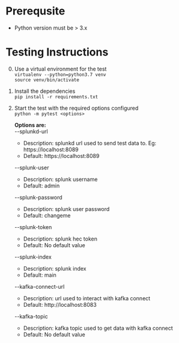 
# Prerequsite
* Python version must be > 3.x

# Testing Instructions
0. Use a virtual environment for the test  
    `virtualenv --python=python3.7 venv`  
    `source venv/bin/activate`
1. Install the dependencies  
    `pip install -r requirements.txt`  
2. Start the test with the required options configured  
    `python -m pytest <options>`  

    **Options are:**  
    --splunkd-url
    * Description: splunkd url used to send test data to. Eg: https://localhost:8089  
    * Default: https://localhost:8089

    --splunk-user
    * Description: splunk username  
    * Default: admin

    --splunk-password
    * Description: splunk user password  
    * Default: changeme

    --splunk-token
    * Description: splunk hec token  
    * Default: No default value

    --splunk-index
    * Description: splunk index   
    * Default: main
    
    --kafka-connect-url
    * Description: url used to interact with kafka connect  
    * Default: http://localhost:8083
    
    --kafka-topic
    * Description: kafka topic used to get data with kafka connect  
    * Default: No default value    
